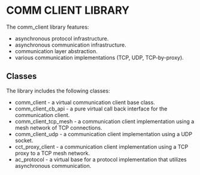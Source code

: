 # COMM CLIENT LIBRARY
The comm_client library features:
- asynchronous protocol infrastructure.
- asynchronous communication infrastructure.
- communication layer abstraction.
- various communication implementations (TCP, UDP, TCP-by-proxy).

## Classes
The library includes the following classes:
- comm_client - a virtual communication client base class.
- comm_client_cb_api - a pure virtual call back interface for the communication client.
- comm_client_tcp_mesh - a communication client implementation using a mesh network of TCP connections.
- comm_client_udp - a communication client implementation using a UDP socket.
- cct_proxy_client - a communication client implementation using a TCP proxy to a TCP mesh network.
- ac_protocol - a virtual base for a protocol implementation that utilizes asynchronous communication.

